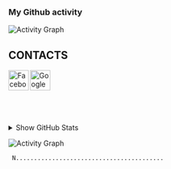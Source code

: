 ### My Github activity

![Activity Graph](https://github-readme-stats.vercel.app/api?username=aktwork&count_private=true)

## CONTACTS
[<img align="left" alt="Facebook" width="40px" src="https://icons-for-free.com/iconfiles/png/512/skype+social+icon-1320194697507520114.png" />][skype]
[<img align="left" alt="Google" width="40px" src="https://icons-for-free.com/iconfiles/png/512/email+gmail+google+internet+message+icon-1320192780259745073.png" />][gmail]

<br /><br /><br />
---
<details>
  <summary>Show GitHub Stats</summary>
  <img align="left" alt="My Github Stats" src="https://github-readme-stats.vercel.app/api?username=ToVinhKhang&count_private=true&include_all_commits=true&theme=radical" />
</details>

[skype]: https://www.instagram.com/vkent_/
[gmail]: mailto:aktwork7@gmail.com

![Activity Graph](https://activity-graph.herokuapp.com/graph?username=aktwork&theme=github)

```
 N.........................................
```

